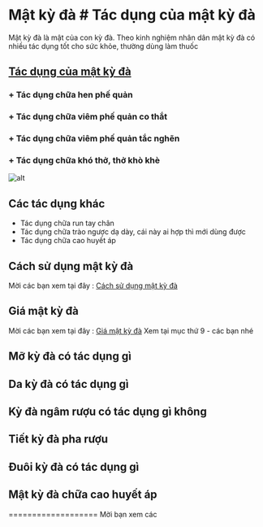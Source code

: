 # Mật kỳ đà # Tác dụng của mật kỳ đà
Mật kỳ đà là mật của con kỳ đà. Theo kinh nghiệm nhân dân mật kỳ đà có nhiều tác dụng tốt cho sức khỏe, thường dùng làm thuốc
## [Tác dụng của mật kỳ đà](https://caycohoaqua.com/blog/mat-ky-da-co-tac-dung-gi)
### + Tác dụng chữa hen phế quản
### + Tác dụng chữa viêm phế quản co thắt
### + Tác dụng chữa viêm phế quản tắc nghẽn
### + Tác dụng chữa khó thở, thở khò khè

![alt](http://https://uploads-ssl.webflow.com/5f4c6e0c5cd6d9406c2680b1/5f4c735a7330e52705e9562e_mat-ky-da-loai-nho-1.jpg)

## Các tác dụng khác
+ Tác dụng chữa run tay chân
+ Tác dụng chữa trào ngược dạ dày, cái này ai hợp thì mới dùng được
+ Tác dụng chữa cao huyết áp

## Cách sử dụng mật kỳ đà
Mời các bạn xem tại đây : [Cách sử dụng mật kỳ đà](https://caycohoaqua.webflow.io/posts/cach-su-dung-mat-ky-da)

## Giá mật kỳ đà
Mời các bạn xem tại đây : [Giá mật kỳ đà](https://caycohoaqua.com/blog/mat-ky-da-co-tac-dung-gi)
Xem tại mục thứ 9 - các bạn nhé

## Mỡ kỳ đà có tác dụng gì

## Da kỳ đà có tác dụng gì

## Kỳ đà ngâm rượu có tác dụng gì không

## Tiết kỳ đà pha rượu

## Đuôi kỳ đà có tác dụng gì

## Mật kỳ đà chữa cao huyết áp


===================
Mời bạn xem các 
